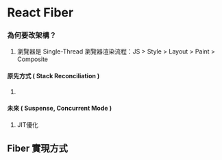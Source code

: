 
# React Fiber

### 為何要改架構？
1. 瀏覽器是 Single-Thread
瀏覽器渲染流程：JS > Style > Layout > Paint > Composite

#### 原先方式 ( Stack Reconciliation )
1. 
#### 未來 ( Suspense, Concurrent Mode )
1. JIT優化
## Fiber 實現方式
  
<!--stackedit_data:
eyJoaXN0b3J5IjpbLTE5ODQ4NDYzNTAsLTE1OTE5Mzk0MjksOD
Y1MzMzMTk1XX0=
-->